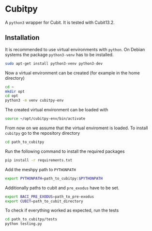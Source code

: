 # Cubitpy

A `python3` wrapper for Cubit. It is tested with Cubit13.2.

## Installation

It is recommended to use virtual environments with `python`.
On Debian systems the package `python3-venv` has to be installed.

```bash
sudo apt-get install python3-venv python3-dev
```

Now a virtual environment can be created (for example in the home directory)

```bash
cd ~
mkdir opt
cd opt
python3 -m venv cubitpy-env
```

The created virtual environment can be loaded with

```bash
source ~/opt/cubitpy-env/bin/activate
```

From now on we assume that the virtual enviroment is loaded.
To install `cubitpy` go to the repository directory

```bash
cd path_to_cubitpy
```

Run the following command to install the required packages

```bash
pip install -r requirements.txt
```

Add the meshpy path to `PYTHONPATH`

```bash
export PYTHONPATH=path_to_cubitpy:$PYTHONPATH
```

Additionally paths to cubit and `pre_exodus` have to be set.

```bash
export BACI_PRE_EXODUS=path_to_pre-exodus
export CUBIT=path_to_cubit_directory
```

To check if everything worked as expected, run the tests

```bash
cd path_to_cubitpy/tests
python testing.py
```
